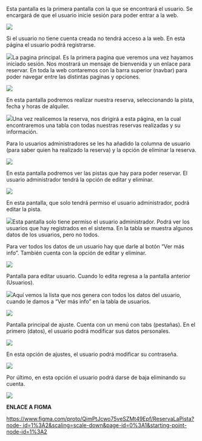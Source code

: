 ﻿Esta pantalla es la primera pantalla con la que se encontrará el usuario. Se encargará de que el usuario inicie sesión para poder entrar a la web. 

![](Aspose.Words.ecd0b193-486d-4722-bccf-2b3cd92f2e7c.001.jpeg)

Si el usuario no tiene cuenta creada no tendrá acceso a la web. En esta página el usuario podrá registrarse. 

![](Aspose.Words.ecd0b193-486d-4722-bccf-2b3cd92f2e7c.002.jpeg)La pagina principal. Es la primera pagina que veremos una vez hayamos iniciado sesión. Nos mostrará un mensaje de bienvenida y un enlace para reservar. En toda la web contaremos con la barra superior (navbar) para poder navegar entre las distintas paginas y opciones. 

![](Aspose.Words.ecd0b193-486d-4722-bccf-2b3cd92f2e7c.003.jpeg)

En esta pantalla podremos realizar nuestra reserva, seleccionando la pista, fecha y horas de alquiler. 

![](Aspose.Words.ecd0b193-486d-4722-bccf-2b3cd92f2e7c.004.jpeg)Una vez realicemos la reserva, nos dirigirá a esta página, en la cual encontraremos una tabla con todas nuestras reservas realizadas y su información. 

Para lo usuarios administradores se les ha añadido la columna de usuario (para saber quien ha realizado la reserva) y la opción de eliminar la reserva. 

![](Aspose.Words.ecd0b193-486d-4722-bccf-2b3cd92f2e7c.005.jpeg)

En esta pantalla podremos ver las pistas que hay para poder reservar. El usuario administrador tendrá la opción de editar y eliminar. 

![](Aspose.Words.ecd0b193-486d-4722-bccf-2b3cd92f2e7c.006.jpeg)

En esta pantalla, que solo tendrá permiso el usuario administrador, podrá editar la pista. 

![](Aspose.Words.ecd0b193-486d-4722-bccf-2b3cd92f2e7c.007.jpeg)Esta pantalla solo tiene permiso el usuario administrador. Podrá ver los usuarios que hay registrados en el sistema. En la tabla se muestra algunos datos de los usuarios, pero no todos. 

Para ver todos los datos de un usuario hay que darle al botón “Ver más info”. También cuenta con la opción de editar y eliminar. 

![](Aspose.Words.ecd0b193-486d-4722-bccf-2b3cd92f2e7c.008.jpeg)

Pantalla para editar usuario. Cuando lo edita regresa a la pantalla anterior (Usuarios).

![](Aspose.Words.ecd0b193-486d-4722-bccf-2b3cd92f2e7c.009.jpeg)Aquí vemos la lista que nos genera con todos los datos del usuario, cuando le damos a “Ver más info” en la tabla de usuarios. 

![](Aspose.Words.ecd0b193-486d-4722-bccf-2b3cd92f2e7c.010.jpeg)

Pantalla principal de ajuste. Cuenta con un menú con tabs (pestañas). En el primero (datos), el usuario podrá modificar sus datos personales. 

![](Aspose.Words.ecd0b193-486d-4722-bccf-2b3cd92f2e7c.011.jpeg)

En esta opción de ajustes, el usuario podrá modificar su contraseña. 

![](Aspose.Words.ecd0b193-486d-4722-bccf-2b3cd92f2e7c.012.jpeg)

Por último, en esta opción el usuario podrá darse de baja eliminando su cuenta. 

![](Aspose.Words.ecd0b193-486d-4722-bccf-2b3cd92f2e7c.013.jpeg)

**ENLACE A FIGMA** 

[https://www.figma.com/proto/QimPtJcwo75veSZMt49Epf/ReservaLaPista?node- id=1%3A2&scaling=scale-down&page-id=0%3A1&starting-point-node-id=1%3A2](https://www.figma.com/proto/QimPtJcwo75veSZMt49Epf/ReservaLaPista?node-id=1%3A2&scaling=scale-down&page-id=0%3A1&starting-point-node-id=1%3A2) 
